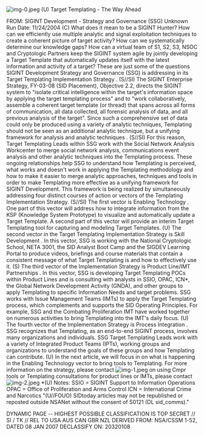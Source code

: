![img-0.jpeg](img-0.jpeg)
(U) Target Templating - The Way Ahead

FROM: SIGINT Development - Strategy and Governance (SSG) Unknown
Run Date: $11 / 24 / 2004$
(C) What does it mean to be a SIGINT Hunter? How can we efficiently use multiple analytic and signal exploitation techniques to create a coherent picture of target activity? How can we systematically determine our knowledge gaps? How can a virtual team of S1, S2, S3, NSOC and Cryptologic Partners keep the SIGINT system agile by jointly developing a Target Template that automatically updates itself with the latest information and activity of a target? These are just some of the questions SIGINT Development Strategy and Governance (SSG) is addressing in its Target Templating Implementation Strategy .
(S//SI) The SIGINT Enterprise Strategy, FY-03-08 (SID Placement), Objective 2.2, directs the SIGINT system to "isolate critical intelligence within the target's information space by applying the target templating process" and to "work collaboratively, assemble a coherent target template (or thread) that spans across all forms of communication, all data collected, all forensic analysis of data, and all previous analysis of the target". Since such a comprehensive set of data could only be produced using a variety of analytic techniques, Templating should not be seen as an additional analytic technique, but a unifying framework for analysis and analytic techniques .
(S//SI) For this reason, Target Templating Leads within SSG work with the Social Network Analysis Workcenter to merge social network analysis, communications event analysis and other analytic techniques into the Templating process. These ongoing relationships help SSG to understand how Templating is perceived, what works and doesn't work in applying the Templating methodology and how to make it easier to merge analytic approaches, techniques and tools in order to make Templating more effective as a unifying framework for SIGINT Development. This framework is being realized by simultaneously addressing four distinct courses of action or vectors of the Templating Implementation Strategy.
(S//SI) The first vector is Enabling Technology . One part of this vector will address how to integrate information from the KSP (Knowledge System Prototype) to visualize and automatically update a Target Template. A second part of this vector will provide an interim Target Templating tool for capturing and modeling Target Templates.
(U) The second vector in the Target Templating Implementation Strategy is Skill Development . In this vector, SSG is working with the National Cryptologic School, NETA 3001, the SID Analyst Boot Camp and the SIGDEV Learning Portal to produce videos, briefings and course materials that contain a consistent message of what Target Templating is and how to effectively use it.
(S) The third vector of the Implementation Strategy is Product Line/IMT Partnerships . In this vector, SSG is developing Target Templating POCs within Product Lines and is consulting with analysts in SSIO, OPAC, ICN*, the Global Network Development Activity (GNDA), and other groups to apply Templating to specific Information Needs and target problems. SSG works with Issue Management Teams (IMTs) to apply the Target Templating process, which complements and supports the SID Operating Principles. For example, SSG and the Combating Proliferation IMT have worked together on numerous activities to bring Templating into the IMT's daily focus.
(U) The fourth vector of the Implementation Strategy is Process Integration . SSG recognizes that Templating, as an end-to-end SIGINT process, involves many organizations and individuals. SSG Target Templating Leads work with a variety of Integrated Product Teams (IPTs), working groups and organizations to understand the goals of these groups and how Templating can
contribute.
(U) In the next article, we will focus in on what is happening in the Enabling Technology vector to bring tools to Templating. For more information on the strategy, please contact
![img-1.jpeg](img-1.jpeg)
on using Cmpr tools or Templating consultations for product lines or IMTs, please contact
![img-2.jpeg](img-2.jpeg)
*(U) Notes:
SSIO = SIGINT Support to Information Operations
OPAC = Office of Proliferation and Arms Control
ICN = International Crime and Narcotics
"(U//FOUO) SIDtoday articles may not be republished or reposted outside NSANet without the consent of S0121 (DL sid_comms)."

DYNAMIC PAGE -- HIGHEST POSSIBLE CLASSIFICATION IS TOP SECRET // SI / TK // REL TO USA AUS CAN GBR NZL DERIVED FROM: NSA/CSSM 1-52, DATED 08 JAN 2007 DECLASSIFY ON: 20320108
